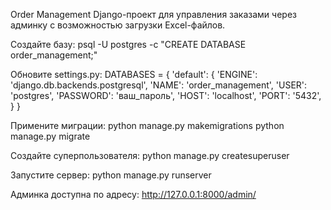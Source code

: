 Order Management
Django-проект для управления заказами через админку с возможностью загрузки Excel-файлов.

Создайте базу:
psql -U postgres -c "CREATE DATABASE order_management;"

Обновите settings.py:
DATABASES = {
    'default': {
        'ENGINE': 'django.db.backends.postgresql',
        'NAME': 'order_management',
        'USER': 'postgres',
        'PASSWORD': 'ваш_пароль',
        'HOST': 'localhost',
        'PORT': '5432',
    }
}

Примените миграции:
python manage.py makemigrations
python manage.py migrate

Создайте суперпользователя:
python manage.py createsuperuser

Запустите сервер:
python manage.py runserver

Админка доступна по адресу: http://127.0.0.1:8000/admin/






